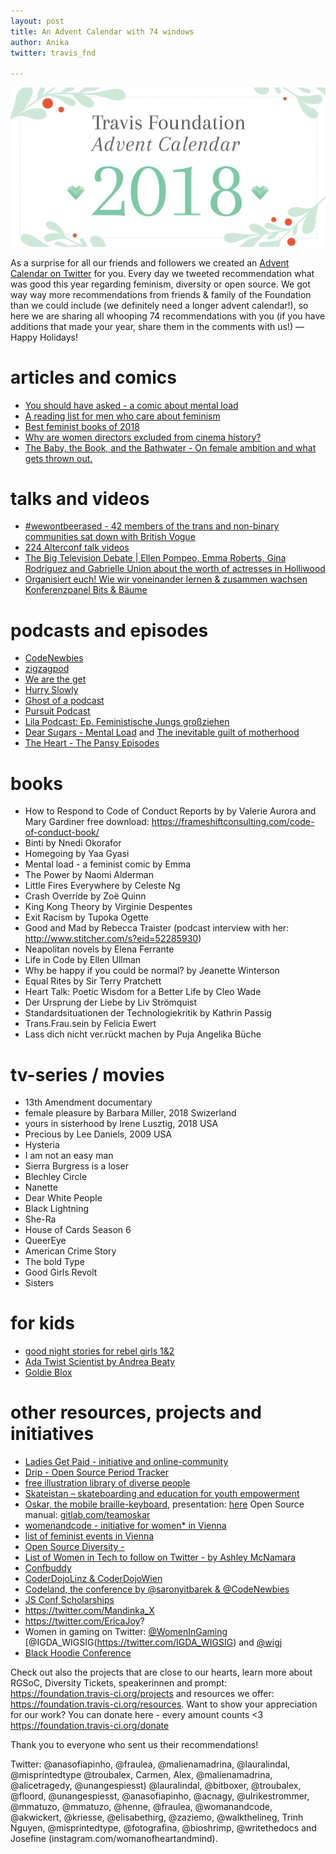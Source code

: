 ```yaml
---
layout: post
title: An Advent Calendar with 74 windows
author: Anika
twitter: travis_fnd 

---
```



![illistration of the words Travis Foundation Advents Calendar](/images/blog/2018-12-24-travisfoundation-advent-calendar.png)


As a surprise for all our friends and followers we created an [Advent Calendar on Twitter](https://twitter.com/hashtag/tfadventcalendar?f=tweets&vertical=default&src=hash) for you. Every day we tweeted recommendation what was good this year regarding feminism, diversity or open source. We got way way more recommendations from friends & family of the Foundation than we could include (we definitely need a longer advent calendar!), so here we are sharing all whooping 74 recommendations with you (if you have additions that made your year, share them in the comments with us!) — Happy Holidays! 


# articles and comics 

+ [You should have asked - a comic about mental load](https://english.emmaclit.com/2017/05/20/you-shouldve-asked/)
+ [A reading list for men who care about feminism](https://qz.com/1465332/a-reading-list-for-men-who-care-about-feminism/)
+ [Best feminist books of 2018](https://www.autostraddle.com/50-of-the-best-feminist-books-of-2018-442742/)
+ [Why are women directors excluded from cinema history?](http://www.bbc.com/culture/story/20181029-why-are-women-directors-excluded-from-cinema-history?ocid=ww.social.link.email)
+ [The Baby, the Book, and the Bathwater - On female ambition and what gets thrown out.](https://www.theparisreview.org/blog/2018/01/31/baby-book-bathwater/)

# talks and videos

+ [#wewontbeerased - 42 members of the trans and non-binary communities sat down with British Vogue](https://www.youtube.com/watch?v=Omyhocy02wo)
+ [224 Alterconf talk videos](https://alterconf.com/speakers)
+ [The Big Television Debate | Ellen Pompeo, Emma Roberts, Gina Rodriguez and Gabrielle Union about the worth of actresses in Holliwood](https://www.youtube.com/watch?v=AQ0lWxFZHYY)
+ [Organisiert euch!
Wie wir voneinander lernen & zusammen wachsen Konferenzpanel Bits & Bäume](https://media.ccc.de/v/bub2018-361-organisiert_euch#t=9)

# podcasts and episodes

+ [CodeNewbies](https://www.codenewbie.org/)
+ [zigzagpod](https://zigzagpod.com/)
+ [We are the get](http://www.wearetheget.com/)
+ [Hurry Slowly](https://hurryslowly.co/)
+ [Ghost of a podcast](http://www.lovelanyadoo.com/ghost-of-a-podcast/)
+ [Pursuit Podcast](http://hyperurl.co/pursuitpod)
+ [Lila Podcast: Ep. Feministische Jungs großziehen]( https://lila-podcast.de/feministische-jungs-grossziehen/)
+ [Dear Sugars - Mental Load](https://www.nytimes.com/2018/05/05/podcasts/listen-to-dear-sugars-the-invisible-work-most-women-do-with-gemma-hartley.html) and [The inevitable guilt of motherhood](https://www.wbur.org/dearsugar/archive/7)
+ [The Heart - The Pansy Episodes](https://www.theheartradio.org/pansy-episodes)


# books

+ How to Respond to Code of Conduct Reports by by Valerie Aurora and Mary Gardiner free download: https://frameshiftconsulting.com/code-of-conduct-book/ 
+ Binti by Nnedi Okorafor
+ Homegoing by Yaa Gyasi
+ Mental load - a feminist comic by Emma 
+ The Power by Naomi Alderman
+ Little Fires Everywhere by Celeste Ng
+ Crash Override by Zoë Quinn
+ King Kong Theory by Virginie Despentes
+ Exit Racism by Tupoka Ogette 
+ Good and Mad by Rebecca Traister (podcast interview with her: http://www.stitcher.com/s?eid=52285930) 
+ Neapolitan novels by Elena Ferrante
+ Life in Code by Ellen Ullman
+ Why be happy if you could be normal? by Jeanette Winterson
+ Equal Rites by Sir Terry Pratchett
+ Heart Talk: Poetic Wisdom for a Better Life by Cleo Wade
+ Der Ursprung der Liebe by Liv Strömquist 
+ Standardsituationen der Technologiekritik by Kathrin Passig
+ Trans.Frau.sein by Felicia Ewert 
+ Lass dich nicht ver.rückt machen by Puja Angelika Büche 

# tv-series / movies 

+ 13th Amendment documentary 
+ female pleasure by Barbara Miller, 2018 Swizerland
+ yours in sisterhood by Irene Lusztig, 2018 USA
+ Precious by Lee Daniels, 2009 USA
+ Hysteria
+ I am not an easy man
+ Sierra Burgress is a loser 
+ Blechley Circle 
+ Nanette 
+ Dear White People
+ Black Lightning 
+ She-Ra 
+ House of Cards Season 6
+ QueerEye 
+ American Crime Story
+ The bold Type 
+ Good Girls Revolt
+ Sisters 

# for kids 
+ [good night stories for rebel girls 1&2](https://rebelgirls.co.uk/products/good-night-stories-for-rebel-girls)
+ [Ada Twist Scientist by Andrea Beaty](http://abramsbooks.com/adatwist/)
+ [Goldie Blox](http://www.goldieblox.com/)

# other resources, projects and initiatives

+ [Ladies Get Paid - initiative and online-community](https://www.ladiesgetpaid.com/)
+ [Drip - Open Source Period Tracker](https://bloodyhealth.gitlab.io/ )
+ [free illustration library of diverse people](https://humaaans.com)
+ [Skateistan – skateboarding and education for youth empowerment](https://www.skateistan.org/)
+ [Oskar, the mobile braille-keyboard](https://jojoba.ddns.info/wiki/Oskar), presentation: [here](https://oskar.ddns.mobi/mediawiki/images/8/8c/Ikt-forum-vortrag.pdf) Open Source manual: [gitlab.com/teamoskar](https://gitlab.com/teamoskar)
+ [womenandcode - initiative for women* in Vienna](http://womenandcode.org/)
+ [list of feminist events in Vienna](https://femvienna.wordpress.com/)
+ [Open Source Diversity - ](https://opensourcediversity.org)
+ [List of Women in Tech to follow on Twitter - by Ashley McNamara](https://twitter.com/ashleymcnamara/status/1063120296369020935)
+ [Confbuddy](https://conferencebuddy.io)
+ [CoderDojoLinz & CoderDojoWien ](https://coderdojo.com/)
+ [Codeland, the conference by @saronyitbarek & @CodeNewbies](codeland.org)
+ [JS Conf Scholarships](https://2019.jsconf.eu/scholarships/)
+ https://twitter.com/Mandinka_X
+ https://twitter.com/EricaJoy?
+ Women in gaming on Twitter: [@WomenInGaming](https://twitter.com/WomenInGaming) [@IGDA_WIGSIG(https://twitter.com/IGDA_WIGSIG) and [@wigj](https://twitter.com/wigj)
+ [Black Hoodie Conference](https://www.blackhoodie.re/about/)

 

Check out also the projects that are close to our hearts, learn more about RGSoC, Diversity Tickets, speakerinnen and prompt: https://foundation.travis-ci.org/projects and resources we offer: https://foundation.travis-ci.org/resources. Want to show your appreciation for our work? You can donate here - every amount counts <3 https://foundation.travis-ci.org/donate


Thank you to everyone who sent us their recommendations!

Twitter: @anasofiapinho, @fraulea, @malienamadrina, @lauralindal, @misprintedtype @troubalex, Carmen, Alex, @malienamadrina, @alicetragedy, @unangespiesst) @lauralindal, @bitboxer, @troubalex, @floord, 
@unangespiesst, @anasofiapinho, @acnagy, @ulrikestrommer, @mmatuzo, @mmatuzo, @henne, @fraulea, @womanandcode, 
@akwickert, @kriesse, @elisabethirg, @zaziemo, @walkthelineg, Trinh Nguyen, @misprintedtype, @fotografina, @bioshrimp, @writethedocs and Josefine (instagram.com/womanofheartandmind).
